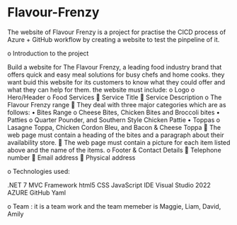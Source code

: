 # Flavour-Frenzy


The website of Flavour Frenzy is a project for practise the CICD process of Azure + GitHub workflow by creating a website to test the pinpeline of it.

o	Introduction to the project

Build a website for The Flavour Frenzy, a leading food industry brand that offers quick and easy meal solutions for busy chefs and home cooks. they want buid this website for its customers to know what they could offer and what they can help for them.
the website must include:
o	Logo
o	Hero/Header
o	Food Services
	Service Title
	Service Description
o	The Flavour Frenzy range
	They deal with three major categories which are as follows:
•	Bites Range
o	Cheese Bites, Chicken Bites and Broccoli bites
•	Patties
o	Quarter Pounder, and Southern Style Chicken Pattie
•	Toppas
o	Lasagne Toppa, Chicken Cordon Bleu, and Bacon & Cheese Toppa
	The web page must contain a heading of the bites and a paragraph about their availability store.
	The web page must contain a picture for each item listed above and the name of the items.
o	Footer & Contact Details
	Telephone number
	Email address
	Physical address

o	Technologies used:

.NET 7 MVC Framework
html5
CSS
JavaScript
IDE Visual Studio 2022
AZURE 
GitHub
Yaml 

o Team :
it is a team work and the team memeber is Maggie, Liam, David, Amily
